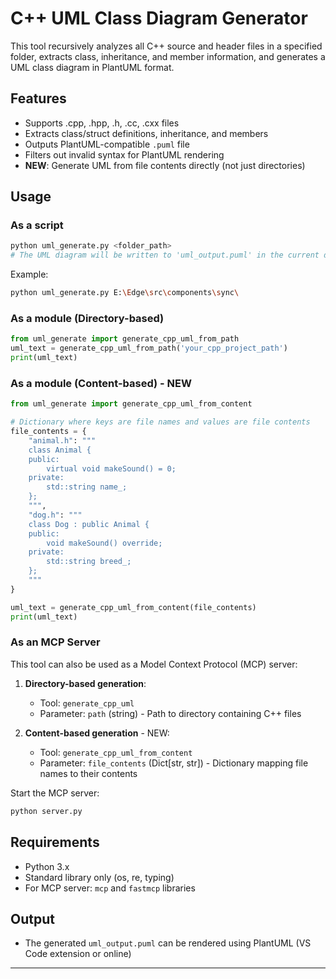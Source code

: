 # C++ UML Class Diagram Generator

This tool recursively analyzes all C++ source and header files in a specified folder, extracts class, inheritance, and member information, and generates a UML class diagram in PlantUML format.

## Features
- Supports .cpp, .hpp, .h, .cc, .cxx files
- Extracts class/struct definitions, inheritance, and members
- Outputs PlantUML-compatible `.puml` file
- Filters out invalid syntax for PlantUML rendering
- **NEW**: Generate UML from file contents directly (not just directories)

## Usage

### As a script
```sh
python uml_generate.py <folder_path>
# The UML diagram will be written to 'uml_output.puml' in the current directory.
```
Example:
```sh
python uml_generate.py E:\Edge\src\components\sync\
```

### As a module (Directory-based)
```python
from uml_generate import generate_cpp_uml_from_path
uml_text = generate_cpp_uml_from_path('your_cpp_project_path')
print(uml_text)
```

### As a module (Content-based) - NEW
```python
from uml_generate import generate_cpp_uml_from_content

# Dictionary where keys are file names and values are file contents
file_contents = {
    "animal.h": """
    class Animal {
    public:
        virtual void makeSound() = 0;
    private:
        std::string name_;
    };
    """,
    "dog.h": """
    class Dog : public Animal {
    public:
        void makeSound() override;
    private:
        std::string breed_;
    };
    """
}

uml_text = generate_cpp_uml_from_content(file_contents)
print(uml_text)
```

### As an MCP Server
This tool can also be used as a Model Context Protocol (MCP) server:

1. **Directory-based generation**:
   - Tool: `generate_cpp_uml`
   - Parameter: `path` (string) - Path to directory containing C++ files

2. **Content-based generation** - NEW:
   - Tool: `generate_cpp_uml_from_content`
   - Parameter: `file_contents` (Dict[str, str]) - Dictionary mapping file names to their contents

Start the MCP server:
```sh
python server.py
```

## Requirements
- Python 3.x
- Standard library only (os, re, typing)
- For MCP server: `mcp` and `fastmcp` libraries

## Output
- The generated `uml_output.puml` can be rendered using PlantUML (VS Code extension or online)

---